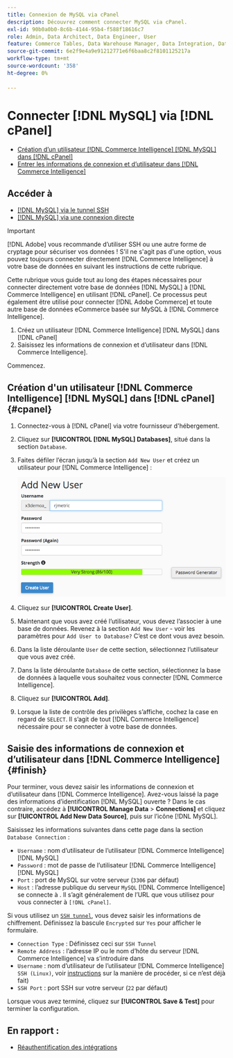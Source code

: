 ```yaml
---
title: Connexion de MySQL via cPanel
description: Découvrez comment connecter MySQL via cPanel.
exl-id: 90b0a0b0-8c6b-4144-95b4-f588f18616c7
role: Admin, Data Architect, Data Engineer, User
feature: Commerce Tables, Data Warehouse Manager, Data Integration, Data Import/Export, SQL Report Builder
source-git-commit: 6e2f9e4a9e91212771e6f6baa8c2f8101125217a
workflow-type: tm+mt
source-wordcount: '358'
ht-degree: 0%

---
```


# Connecter [!DNL MySQL] via [!DNL cPanel]

* [Création d’un utilisateur  [!DNL Commerce Intelligence] [!DNL MySQL] dans [!DNL cPanel]](#cpanel)
* [Entrer les informations de connexion et d’utilisateur dans [!DNL Commerce Intelligence]](#finish)

## Accéder à

* [[!DNL MySQL] via le tunnel SSH](../integrations/mysql-via-ssh-tunnel.md)
* [[!DNL MySQL] via une connexion directe](../integrations/mysql-via-a-direct-connection.md)

>[!IMPORTANT]
>
>[!DNL Adobe] vous recommande d’utiliser SSH ou une autre forme de cryptage pour sécuriser vos données ! S&#39;il ne s&#39;agit pas d&#39;une option, vous pouvez toujours connecter directement [!DNL Commerce Intelligence] à votre base de données en suivant les instructions de cette rubrique.

Cette rubrique vous guide tout au long des étapes nécessaires pour connecter directement votre base de données [!DNL MySQL] à [!DNL Commerce Intelligence] en utilisant [!DNL cPanel]. Ce processus peut également être utilisé pour connecter [!DNL Adobe Commerce] et toute autre base de données eCommerce basée sur MySQL à [!DNL Commerce Intelligence].

1. Créez un utilisateur [!DNL Commerce Intelligence] [!DNL MySQL] dans [!DNL cPanel]
1. Saisissez les informations de connexion et d’utilisateur dans [!DNL Commerce Intelligence].

Commencez.

## Création d&#39;un utilisateur [!DNL Commerce Intelligence] [!DNL MySQL] dans [!DNL cPanel] {#cpanel}

1. Connectez-vous à [!DNL cPanel] via votre fournisseur d&#39;hébergement.
1. Cliquez sur **[!UICONTROL [!DNL MySQL] Databases]**, situé dans la section `Database`.
1. Faites défiler l’écran jusqu’à la section `Add New User` et créez un utilisateur pour [!DNL Commerce Intelligence] :

   ![](../../../assets/create-mbi-mysql-user-cpanel.png)

1. Cliquez sur **[!UICONTROL Create User]**.
1. Maintenant que vous avez créé l’utilisateur, vous devez l’associer à une base de données. Revenez à la section `Add New User` - voir les paramètres pour `Add User to Database?` C’est ce dont vous avez besoin.
1. Dans la liste déroulante `User` de cette section, sélectionnez l’utilisateur que vous avez créé.
1. Dans la liste déroulante `Database` de cette section, sélectionnez la base de données à laquelle vous souhaitez vous connecter [!DNL Commerce Intelligence].
1. Cliquez sur **[!UICONTROL Add]**.
1. Lorsque la liste de contrôle des privilèges s’affiche, cochez la case en regard de `SELECT`. Il s’agit de tout [!DNL Commerce Intelligence] nécessaire pour se connecter à votre base de données.

## Saisie des informations de connexion et d’utilisateur dans [!DNL Commerce Intelligence] {#finish}

Pour terminer, vous devez saisir les informations de connexion et d’utilisateur dans [!DNL Commerce Intelligence]. Avez-vous laissé la page des informations d’identification [!DNL MySQL] ouverte ? Dans le cas contraire, accédez à **[!UICONTROL Manage Data** > **Connections]** et cliquez sur **[!UICONTROL Add New Data Source]**, puis sur l’icône [!DNL MySQL].

Saisissez les informations suivantes dans cette page dans la section `Database Connection` :

* `Username` : nom d’utilisateur de l’utilisateur [!DNL Commerce Intelligence] [!DNL MySQL]
* `Password` : mot de passe de l’utilisateur [!DNL Commerce Intelligence] [!DNL MySQL]
* `Port` : port de MySQL sur votre serveur (`3306` par défaut)
* `Host` : l’adresse publique du serveur `MySQL` [!DNL Commerce Intelligence] se connecte à . Il s’agit généralement de l’URL que vous utilisez pour vous connecter à `[!DNL cPanel]`.

Si vous utilisez un [`SSH tunnel`](../integrations/mysql-via-ssh-tunnel.md), vous devez saisir les informations de chiffrement. Définissez la bascule `Encrypted` sur `Yes` pour afficher le formulaire.

* `Connection Type` : Définissez ceci sur `SSH Tunnel`
* `Remote Address` : l’adresse IP ou le nom d’hôte du serveur [!DNL Commerce Intelligence] va s’introduire dans
* `Username` : nom d’utilisateur de l’utilisateur [!DNL Commerce Intelligence] `SSH (Linux)`, voir [instructions](../../../data-analyst/importing-data/integrations/mysql-via-ssh-tunnel.md) sur la manière de procéder, si ce n’est déjà fait)
* `SSH Port` : port SSH sur votre serveur (`22` par défaut)

Lorsque vous avez terminé, cliquez sur **[!UICONTROL Save & Test]** pour terminer la configuration.

## En rapport :

* [Réauthentification des intégrations](https://experienceleague.adobe.com/docs/commerce-knowledge-base/kb/how-to/mbi-reauthenticating-integrations.html)
